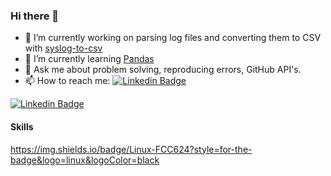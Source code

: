 ### Hi there 👋

- 🔭 I’m currently working on parsing log files and converting them to CSV with [syslog-to-csv](http://github.com/gm3dmo/syslog-to-csv)
- 🌱 I’m currently learning [Pandas](https://pandas.pydata.org/)
- 💬 Ask me about problem solving, reproducing errors, GitHub API's.
- 📫 How to reach me: [![Linkedin Badge](https://img.shields.io/badge/LinkedIn-0077B5?style=for-the-badge&logo=linkedin&logoColor=white)](https://www.linkedin.com/in/david-morris-3049a5b/)

[![Linkedin Badge](https://img.shields.io/badge/-kakbar-blue?style=flat&logo=Linkedin&logoColor=white)](https://www.linkedin.com/in/kakbar)

#### Skills
[](https://img.shields.io/badge/Python-3776AB?style=for-the-badge&logo=python&logoColor=white)
https://img.shields.io/badge/Linux-FCC624?style=for-the-badge&logo=linux&logoColor=black
